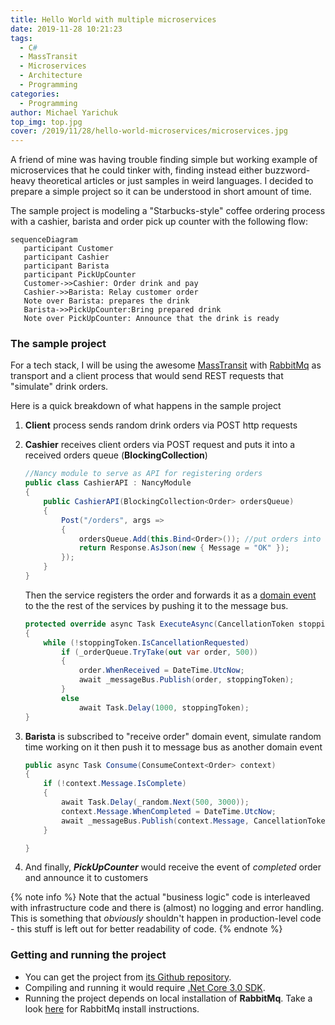 ```yaml
---
title: Hello World with multiple microservices
date: 2019-11-28 10:21:23
tags:
  - C#
  - MassTransit
  - Microservices
  - Architecture
  - Programming
categories:
  - Programming
author: Michael Yarichuk
top_img: top.jpg
cover: /2019/11/28/hello-world-microservices/microservices.jpg
---
```

A friend of mine was having trouble finding simple but working example of microservices that he could tinker with, finding instead either buzzword-heavy theoretical articles or just samples in weird languages. I decided to prepare a simple project so it can be understood in short amount of time.  
  
The sample project is modeling a "Starbucks-style" coffee ordering process with a cashier, barista and order pick up counter with the following flow:

```mermaid
sequenceDiagram
   participant Customer
   participant Cashier
   participant Barista
   participant PickUpCounter
   Customer->>Cashier: Order drink and pay
   Cashier->>Barista: Relay customer order
   Note over Barista: prepares the drink
   Barista->>PickUpCounter:Bring prepared drink
   Note over PickUpCounter: Announce that the drink is ready
```

  
  
### The sample project
For a tech stack, I will be using the awesome [MassTransit](https://masstransit-project.com/) with [RabbitMq](https://www.rabbitmq.com/) as transport and a client process that would send REST requests that "simulate" drink orders.

Here is a quick breakdown of what happens in the sample project
 1. **Client** process sends random drink orders via POST http requests
 2. **Cashier** receives client orders via POST request and puts it into a received orders queue (**BlockingCollection<T>**)
	```cs
	//Nancy module to serve as API for registering orders
	public class CashierAPI : NancyModule
    {
        public CashierAPI(BlockingCollection<Order> ordersQueue)
        {
            Post("/orders", args =>
            {
                ordersQueue.Add(this.Bind<Order>()); //put orders into "order queue"
                return Response.AsJson(new { Message = "OK" });
            });
        }
    }
    ```
    Then the service registers the order and forwards it as a [domain event](https://docs.microsoft.com/en-us/dotnet/architecture/microservices/microservice-ddd-cqrs-patterns/domain-events-design-implementation) to the the rest of the services by pushing it to the message bus.
    
    ```cs
    protected override async Task ExecuteAsync(CancellationToken stoppingToken)
    {
        while (!stoppingToken.IsCancellationRequested)
            if (_orderQueue.TryTake(out var order, 500))
            {
                order.WhenReceived = DateTime.UtcNow;
                await _messageBus.Publish(order, stoppingToken);
            }
            else
                await Task.Delay(1000, stoppingToken);
    }    
    ```
 3. **Barista** is subscribed to "receive order" domain event, simulate random time working on it then push it to message bus as another domain event
    ```cs
    public async Task Consume(ConsumeContext<Order> context)
    {
        if (!context.Message.IsComplete)
        {
            await Task.Delay(_random.Next(500, 3000));
            context.Message.WhenCompleted = DateTime.UtcNow;
            await _messageBus.Publish(context.Message, CancellationToken.None);
        }

    }    
    ```
 4. And finally, ***PickUpCounter*** would receive the event of *completed* order and announce it to customers
  
{% note info %}
Note that the actual "business logic" code is interleaved with infrastructure code and there is (almost) no logging and error handling. This is something that *obviously* shouldn't happen in production-level code - this stuff is left out for better readability of code.
{% endnote %}
  
### Getting and running the project
* You can get the project from [its Github repository](https://github.com/myarichuk/Samples.MSA).
* Compiling and running it would require [.Net Core 3.0 SDK](https://dotnet.microsoft.com/download/dotnet-core/3.0).
* Running the project depends on local installation of **RabbitMq**. Take a look [here](https://www.rabbitmq.com/download.html) for RabbitMq install instructions.